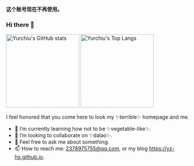 **这个账号现在不再使用。**

### Hi there 👋

<img src="https://github-readme-stats.vercel.app/api?username=yz-hs&theme=radical&show_icons=true" alt="Yurchiu's GitHub stats" height="200px" />
<img src="https://github-readme-stats.vercel.app/api/top-langs/?username=yz-hs&&layout=compact&theme=radical" alt="Yurchiu's Top Langs" height="200px" />

I feel honored that you come here to look my ✨terrible✨ homepage and me.

- 🌱 I’m currently learning how not to be ✨vegetable-like✨.
- 👯 I’m looking to collaborate on ✨dalao✨.
- 💬 Feel free to ask me about something.
- 📫 How to reach me: 2378975755@qq.com, or my blog https://yz-hs.github.io.
